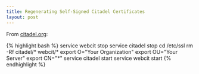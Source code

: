 ```yaml
---
title: Regenerating Self-Signed Citadel Certificates
layout: post
---
```

From [citadel.org](http://www.citadel.org/doku.php/faq:systemadmin:how_to_install_a_certificate_signed_by_a_recognized_certificate_authority#problemswithcitadelsautogeneratedcertificates):

{% highlight bash %}
service webcit stop
service citadel stop
cd /etc/ssl
rm -Rf citadel/* webcit/*
export O="Your Organization"
export OU="Your Server"
export CN="*"
service citadel start
service webcit start
{% endhighlight %}
